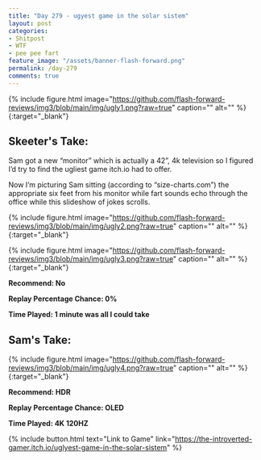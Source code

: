 ```yaml
---
title: "Day 279 - ugyest game in the solar sistem"
layout: post
categories:
- Shitpost
- WTF
- pee pee fart
feature_image: "/assets/banner-flash-forward.png"
permalink: /day-279
comments: true
---
```


{% include figure.html image="https://github.com/flash-forward-reviews/img3/blob/main/img/ugly1.png?raw=true" caption="" alt="" %}{:target="_blank"}
 
## Skeeter's Take: 

Sam got a new “monitor” which is actually a 42”, 4k television so I figured I’d try to find the ugliest game itch.io had to offer. 

Now I’m picturing Sam sitting (according to “size-charts.com”) the appropriate six feet from his monitor while fart sounds echo through the office while this slideshow of jokes scrolls. 

{% include figure.html image="https://github.com/flash-forward-reviews/img3/blob/main/img/ugly2.png?raw=true" caption="" alt="" %}{:target="_blank"}

{% include figure.html image="https://github.com/flash-forward-reviews/img3/blob/main/img/ugly3.png?raw=true" caption="" alt="" %}{:target="_blank"}

**Recommend: No**

**Replay Percentage Chance: 0%**

**Time Played: 1 minute was all I could take**

## Sam's Take:

{% include figure.html image="https://github.com/flash-forward-reviews/img3/blob/main/img/ugly4.png?raw=true" caption="" alt="" %}{:target="_blank"}

**Recommend: HDR**

**Replay Percentage Chance: OLED**

**Time Played: 4K 120HZ**

{% include button.html text="Link to Game" link="https://the-introverted-gamer.itch.io/uglyest-game-in-the-solar-sistem" %}